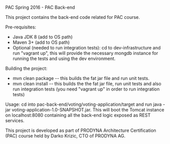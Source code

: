 PAC Spring 2016 - PAC Back-end

This project contains the back-end code related for PAC course.

Pre-requisites:
- Java JDK 8 (add to OS path)
- Maven 3+ (add to OS path)
- Optional (needed to run integration tests): cd to dev-infrastructure and run "vagrant up", this will provide the necessary mongdb instance for running the tests and using the dev environment.

Building the project:
- mvn clean package -- this builds the fat jar file and run unit tests.
- mvn clean install -- this builds the the fat jar file, run unit tests and also run integration tests (you need "vagrant up" in order to run integration tests)

Usage:
cd into pac-back-end/voting/voting-application/target and run java -jar voting-application-1.0-SNAPSHOT.jar. This will boot the Tomcat instance on localhost:8080 containing all the back-end logic exposed as REST services.

This project is developed as part of PRODYNA Architecture Certification (PAC) course held by Darko Krizic, CTO of PRODYNA AG.